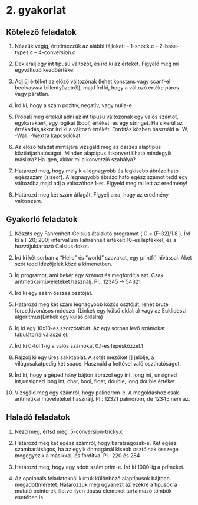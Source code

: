# 2. gyakorlat

## Kötelező feladatok

1. Nézzük végig, értelmezzük az alábbi
   fájlokat:
 – 1-shock.c
 – 2-base-types.c
 – 4-conversion.c

2. Deklarálj egy int típusú változót, és írd ki az értékét. Figyeld meg mi
   egyváltozó kezdőértéke!

3. Adj új értéket az előző változónak (lehet konstans vagy scanf-el beolvasvaa
   billentyűzetről), majd írd ki, hogy a változó értéke páros vagy páratlan.

4. Írd ki, hogy a szám pozitív, negatív, vagy nulla-e.

5. Próbálj meg értékül adni az int típusú változónak egy valós számot,
   egykaraktert, egy logikai (bool) értéket, és egy stringet. Ha sikerül az
   értékadás,akkor írd ki a változó értékét. Fordítás közben használd a -W,
   -Wall, -Wextra kapcsolókat.

6. Az előző feladat mintájára vizsgáld meg az összes alaptípus
   köztiátjárhatóságot. Minden alaptípus átkonvertálható mindegyik másikra?
   Ha igen, akkor mi a konverzió
   szabálya?

7. Határozd meg, hogy melyik a legnagyobb és legkisebb ábrázolható
   egészszám (sizeof). A legnagyobb ábrázolható egész számot tedd egy
   változóba,majd adj a változóhoz 1-et. Figyeld meg mi lett az eredmény!

8. Határozd meg két szám átlagát. Figyelj arra, hogy az eredmény valósszám.

## Gyakorló feladatok

1. Készíts egy Fahrenheit-Celsius átalakító programot ( C = (F-32)/1.8 ). Írd
   ki a [-20; 200] intervallum Fahrenheit értékeit 10-es léptékkel, és a
   hozzájuktartozó Celsius-fokot.

2. Írd ki két sorban a “Hello” és “world” szavakat, egy printf() hívással. Akét
   szót tedd idézőjelek közé a kimenetben.

3. Írj programot, ami bekér egy számot és megfordítja azt. Csak
   aritmetikaiműveleteket használj. Pl.: 12345 -> 54321

4. Írd ki egy szám összes osztóját.

5. Határozd meg két szám legnagyobb közös osztóját, lehet brute force,kivonásos
   módszer (Linkek egy külső oldalra) vagy az Euklideszi algoritmus(Linkek egy
   külső oldalra)

6. Írj ki egy 10x10-es szorzótáblát. Az egy sorban lévő számokat
   tabulátorralválaszd el.

7. Írd ki 0-tól 1-ig a valós számokat 0.1-es lépésközzel.1

8. Rajzolj ki egy üres sakktáblát. A sötét mezőket [] jelölje, a
   világosakatpedig két space. Használd a kettővel való oszthatóságot.

9. Írd ki, hogy a géped hány bájton ábrázol egy int, long int, unsigned
   int,unsigned long int, char, bool, float, double, long double értéket.

10. Vizsgáld meg egy számról, hogy palindrom-e. A megoldáshoz csak aritmetikai
műveleteket használj. Pl.: 12321 palindrom, de 12345 nem az.

## Haladó feladatok

1. Nézd meg, értsd meg: 5-conversion-tricky.c

2. Határozd meg két egész számról, hogy barátságosak-e. Két
   egész számbarátságos, ha az egyik önmagánál kisebb osztóinak összege megegyezik
   a másikkal, és fordítva. Pl.: 220 és 284

3. Határozd meg, hogy egy adott szám prím-e. Írd ki 1000-ig a prímeket.

4. Az opcionáls feladatoknál kiírtuk különböző alaptípusok bájtban
   megadottméretét. Hátározzuk meg ugyanezt az ezekre a típusokra mutató
   pointerek,illetve ilyen típusú elemeket tartalmazó tömbök esetében is.
